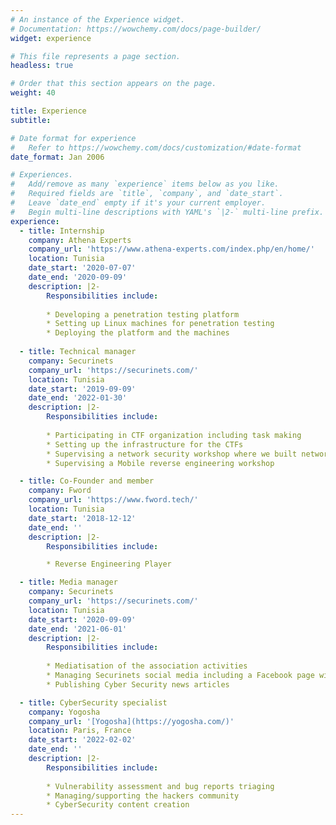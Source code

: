 ```yaml
---
# An instance of the Experience widget.
# Documentation: https://wowchemy.com/docs/page-builder/
widget: experience

# This file represents a page section.
headless: true

# Order that this section appears on the page.
weight: 40

title: Experience
subtitle:

# Date format for experience
#   Refer to https://wowchemy.com/docs/customization/#date-format
date_format: Jan 2006

# Experiences.
#   Add/remove as many `experience` items below as you like.
#   Required fields are `title`, `company`, and `date_start`.
#   Leave `date_end` empty if it's your current employer.
#   Begin multi-line descriptions with YAML's `|2-` multi-line prefix.
experience:
  - title: Internship
    company: Athena Experts
    company_url: 'https://www.athena-experts.com/index.php/en/home/'
    location: Tunisia
    date_start: '2020-07-07'
    date_end: '2020-09-09'
    description: |2-
        Responsibilities include:
        
        * Developing a penetration testing platform
        * Setting up Linux machines for penetration testing
        * Deploying the platform and the machines
        
  - title: Technical manager
    company: Securinets
    company_url: 'https://securinets.com/'
    location: Tunisia
    date_start: '2019-09-09'
    date_end: '2022-01-30'
    description: |2-
        Responsibilities include:
        
        * Participating in CTF organization including task making
        * Setting up the infrastructure for the CTFs
        * Supervising a network security workshop where we built network attacks tool
        * Supervising a Mobile reverse engineering workshop

  - title: Co-Founder and member
    company: Fword
    company_url: 'https://www.fword.tech/'
    location: Tunisia
    date_start: '2018-12-12'
    date_end: ''
    description: |2-
        Responsibilities include:

        * Reverse Engineering Player

  - title: Media manager
    company: Securinets
    company_url: 'https://securinets.com/'
    location: Tunisia
    date_start: '2020-09-09'
    date_end: '2021-06-01'
    description: |2-
        Responsibilities include:
        
        * Mediatisation of the association activities
        * Managing Securinets social media including a Facebook page with more than 13K followers
        * Publishing Cyber Security news articles

  - title: CyberSecurity specialist
    company: Yogosha
    company_url: '[Yogosha](https://yogosha.com/)'
    location: Paris, France
    date_start: '2022-02-02'
    date_end: ''
    description: |2-
        Responsibilities include:
        
        * Vulnerability assessment and bug reports triaging
        * Managing/supporting the hackers community
        * CyberSecurity content creation
---
```

